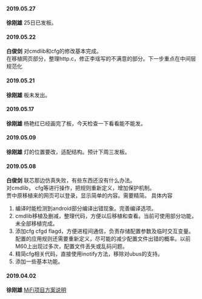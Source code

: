 
#### 2019.05.27
**徐刚雄** 25日已发板。
#### 2019.05.22
**白俊剑**  对cmdlib和cfg的修改基本完成。  
在移植网页部分，整理http.c，修正李瑶写的不满意的部分。下一步重点在中间层规范化
#### 2019.05.21
**徐刚雄**  板未发出。
#### 2019.05.17
**徐刚雄**  杨艳红已经画完了板，今天检查一下看看能不能发。
#### 2019.05.09
**徐刚雄**  灯的位置要改，适配结构。预计下周三发板。
#### 2019.05.08
**白俊剑**  联芯那边仿真失败，有些东西还没有什么办法。  
对cmdlib， cfg等进行操作，把规则重新定义，增加保护机制。  
贾中原移植来的网页可以登录，显示简单的内容。需要精简。
<hide>
具体内容  
1. 编译时能检测到android部分编译出错现象。完善编译选项。  
2. cmdlib移植及删减，整理代码，方便以后移植和查看。当前可使用部分功能，未全部移植完成。  
3. 添加cfg cfgd flagd，方便进程间通信，负责存储配置参数及临时交互变量。配置的应用规则还需要重新定义，尽可能的减少配置文件出错的概率。以前M60上出现过多次，配置文件丢失或乱码问题。  
4. 精简cfg相关代码，直接使用inotify方法，移除对ubus的支持。  
5. 添加一些基本功能。</hide>
#### 2019.04.02
**徐刚雄** [MiFi项目方案说明](http://192.168.1.93:8000/mifi8905/MiFi%E9%A1%B9%E7%9B%AE%E6%96%B9%E6%A1%88%E8%AF%B4%E6%98%8E.xls)
